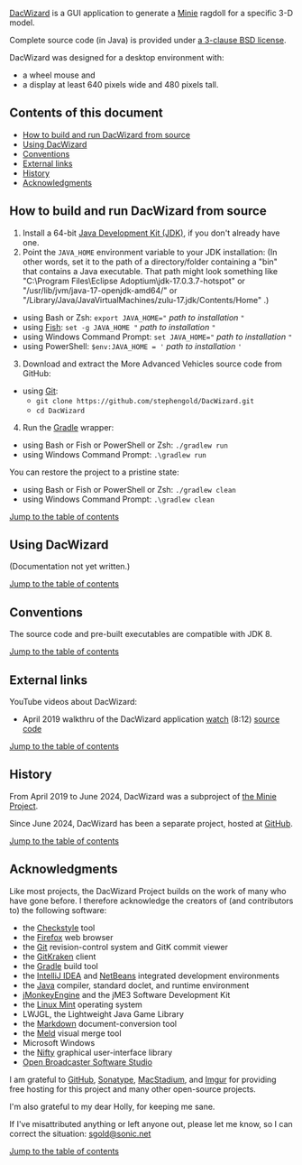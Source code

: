 [DacWizard][project] is a GUI application
to generate a [Minie] ragdoll for a specific 3-D model.

Complete source code (in Java) is provided under
[a 3-clause BSD license][license].

DacWizard was designed for a desktop environment with:

 + a wheel mouse and
 + a display at least 640 pixels wide and 480 pixels tall.


<a name="toc"></a>

## Contents of this document

+ [How to build and run DacWizard from source](#build)
+ [Using DacWizard](#use)
+ [Conventions](#conventions)
+ [External links](#links)
+ [History](#history)
+ [Acknowledgments](#acks)


<a name="build"></a>

## How to build and run DacWizard from source

1. Install a 64-bit [Java Development Kit (JDK)][adoptium],
   if you don't already have one.
2. Point the `JAVA_HOME` environment variable to your JDK installation:
   (In other words, set it to the path of a directory/folder
   containing a "bin" that contains a Java executable.
   That path might look something like
   "C:\Program Files\Eclipse Adoptium\jdk-17.0.3.7-hotspot"
   or "/usr/lib/jvm/java-17-openjdk-amd64/" or
   "/Library/Java/JavaVirtualMachines/zulu-17.jdk/Contents/Home" .)
  + using Bash or Zsh: `export JAVA_HOME="` *path to installation* `"`
  + using [Fish]: `set -g JAVA_HOME "` *path to installation* `"`
  + using Windows Command Prompt: `set JAVA_HOME="` *path to installation* `"`
  + using PowerShell: `$env:JAVA_HOME = '` *path to installation* `'`
3. Download and extract the More Advanced Vehicles source code from GitHub:
  + using [Git]:
    + `git clone https://github.com/stephengold/DacWizard.git`
    + `cd DacWizard`
4. Run the [Gradle] wrapper:
  + using Bash or Fish or PowerShell or Zsh: `./gradlew run`
  + using Windows Command Prompt: `.\gradlew run`

You can restore the project to a pristine state:
+ using Bash or Fish or PowerShell or Zsh: `./gradlew clean`
+ using Windows Command Prompt: `.\gradlew clean`

[Jump to the table of contents](#toc)


<a name="use"></a>

## Using DacWizard

(Documentation not yet written.)

[Jump to the table of contents](#toc)


<a name="conventions"></a>

## Conventions

The source code and pre-built executables are compatible with JDK 8.

[Jump to the table of contents](#toc)


<a name="links"></a>

## External links

YouTube videos about DacWizard:

  + April 2019 walkthru of the DacWizard application
    [watch](https://www.youtube.com/watch?v=iWyrzZe45jA) (8:12)
    [source code](https://github.com/stephengold/Minie/blob/master/DacWizard/src/main/java/jme3utilities/minie/wizard/DacWizard.java)

[Jump to the table of contents](#toc)


<a name="history"></a>

## History

From April 2019 to June 2024, DacWizard was a subproject of
[the Minie Project][minie].

Since June 2024, DacWizard has been a separate project, hosted at
[GitHub][project].

[Jump to the table of contents](#toc)


<a name="acks"></a>

## Acknowledgments

Like most projects, the DacWizard Project builds on the work of many who
have gone before.  I therefore acknowledge
the creators of (and contributors to) the following software:
  + the [Checkstyle] tool
  + the [Firefox] web browser
  + the [Git] revision-control system and GitK commit viewer
  + the [GitKraken] client
  + the [Gradle] build tool
  + the [IntelliJ IDEA][idea] and [NetBeans] integrated development environments
  + the [Java] compiler, standard doclet, and runtime environment
  + [jMonkeyEngine][jme] and the jME3 Software Development Kit
  + the [Linux Mint][mint] operating system
  + LWJGL, the Lightweight Java Game Library
  + the [Markdown] document-conversion tool
  + the [Meld] visual merge tool
  + Microsoft Windows
  + the [Nifty] graphical user-interface library
  + [Open Broadcaster Software Studio][obs]

I am grateful to [GitHub], [Sonatype],
[MacStadium], and [Imgur]
for providing free hosting for this project
and many other open-source projects.

I'm also grateful to my dear Holly, for keeping me sane.

If I've misattributed anything or left anyone out, please let me know, so I can
correct the situation: sgold@sonic.net

[Jump to the table of contents](#toc)


[adoptium]: https://adoptium.net/releases.html "Adoptium Project"
[checkstyle]: https://checkstyle.org "Checkstyle"
[firefox]: https://www.mozilla.org/en-US/firefox "Firefox"
[fish]: https://fishshell.com/ "Fish command-line shell"
[git]: https://git-scm.com "Git"
[github]: https://github.com "GitHub"
[gitkraken]: https://www.gitkraken.com "GitKraken client"
[gradle]: https://gradle.org "Gradle Project"
[idea]: https://www.jetbrains.com/idea/ "IntelliJ IDEA"
[imgur]: https://imgur.com/ "Imgur"
[java]: https://en.wikipedia.org/wiki/Java_(programming_language) "Java programming language"
[jme]: https://jmonkeyengine.org "jMonkeyEngine Project"
[license]: https://github.com/stephengold/DacWizard/blob/master/LICENSE "DacWizard license"
[macstadium]: https://www.macstadium.com/ "MacStadium"
[markdown]: https://daringfireball.net/projects/markdown "Markdown Project"
[meld]: https://meldmerge.org "Meld merge tool"
[minie]: https://stephengold.github.io/Minie/minie/overview.html "Minie Project"
[mint]: https://linuxmint.com "Linux Mint Project"
[netbeans]: https://netbeans.org "NetBeans Project"
[nifty]: https://nifty-gui.github.io/nifty-gui "Nifty GUI Project"
[obs]: https://obsproject.com "Open Broadcaster Software Project"
[project]: https://github.com/stephengold/DacWizard "DacWizard Project"
[sonatype]: https://www.sonatype.com "Sonatype"
